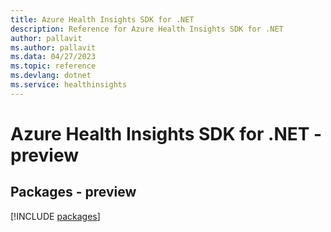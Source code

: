 ```yaml
---
title: Azure Health Insights SDK for .NET
description: Reference for Azure Health Insights SDK for .NET
author: pallavit
ms.author: pallavit
ms.data: 04/27/2023
ms.topic: reference
ms.devlang: dotnet
ms.service: healthinsights
---
```

# Azure Health Insights SDK for .NET - preview
## Packages - preview
[!INCLUDE [packages](health-insights-index.md)]
